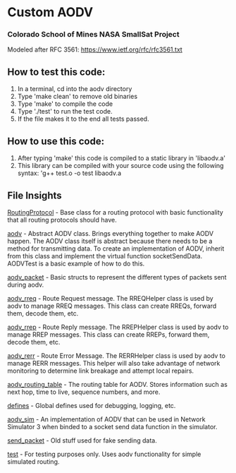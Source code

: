 # Custom AODV

### Colorado School of Mines NASA SmallSat Project

Modeled after RFC 3561: https://www.ietf.org/rfc/rfc3561.txt

## How to test this code:
1. In a terminal, cd into the aodv directory
2. Type 'make clean' to remove old binaries
3. Type 'make' to compile the  code
4. Type './test' to run the test code. 
5. If the file makes it to the end all tests passed. 

## How to use this code:
1. After typing 'make' this code is compiled to a static library in 'libaodv.a'
2. This library can be compiled with your source code using the following syntax: 
  'g++ test.o -o test libaodv.a 

## File Insights

[RoutingProtocol](aodv/RoutingProtocol.cc) - Base class for a routing protocol with basic functionality that all routing protocols should have. 

[aodv](aodv/aodv.cc) - Abstract AODV class. Brings everything together to make AODV happen. The AODV class itself is abstract because there needs to be a method for transmitting data. To create an implementation of AODV, inherit from this class and implement the virtual function socketSendData. AODVTest is a basic example of how to do this. 

[aodv_packet](aodv/aodv_packet) - Basic structs to represent the different types of packets sent during aodv. 

[aodv_rreq](aodv/aodv_rreq) - Route Request message. The RREQHelper class is used by aodv to manage RREQ messages. This class can create RREQs, forward them, decode them, etc. 

[aodv_rrep](aodv/aodv_rrep) - Route Reply message. The RREPHelper class is used by aodv to manage RREP messages. This class can create RREPs, forward them, decode them, etc. 

[aodv_rerr](aodv/aodv_rerr) - Route Error Message. The RERRHelper class is used by aodv to manage RERR messages. This helper will also take advantage of network monitoring to determine link breakage and attempt local repairs. 

[aodv_routing_table](aodv/aodv_routing_table) - The routing table for AODV. Stores information such as next hop, time to live, sequence numbers, and more. 

[defines](aodv/defines) - Global defines used for debugging, logging, etc. 

[aodv_sim](aodv/aodv_sim) - An implementation of AODV that can be used in Network Simulator 3 when binded to a socket send data function in the simulator. 

[send_packet](aodv/send_packet) - Old stuff used for fake sending data. 

[test](aodv/test) - For testing purposes only. Uses aodv functionality for simple simulated routing. 
